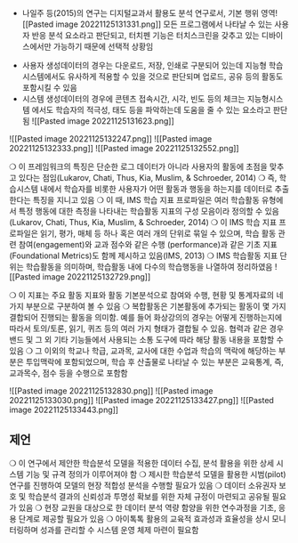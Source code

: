 
 + 나일주 등(2015)의 연구는 디지털교과서 활용도 분석 연구로서, 기본 행위 영역![[Pasted image 20221125131331.png]]
모든 프로그램에서 나타날 수 있는 사용자 반응 분석 요소라고 판단되고, 터치펜 
기능은 터치스크린을 갖추고 있는 디바이스에서만 가능하기 때문에 선택적 상황임
- 사용자 생성데이터의 경우는 다운로드, 저장, 인쇄로 구분되어 있는데 지능형 학습
시스템에서도 유사하게 적용할 수 있을 것으로 판단되며 업로드, 공유 등의 활동도
포함시킬 수 있음
- 시스템 생성데이터의 경우에 콘텐츠 접속시간, 시각, 빈도 등의 체크는 지능형시스템
에서도 학습자의 적극성, 태도 등을 파악하는데 도움을 줄 수 있는 요소라고 판단됨
![[Pasted image 20221125131623.png]]

![[Pasted image 20221125132247.png]]
![[Pasted image 20221125132333.png]]
![[Pasted image 20221125132552.png]]


 ❍ 이 프레임워크의 특징은 단순한 로그 데이터가 아니라 사용자의 활동에 초점을 
맞추고 있다는 점임(Lukarov, Chati, Thus, Kia, Muslim, & Schroeder, 2014) 
❍ 즉, 학습시스템 내에서 학습자를 비롯한 사용자가 어떤 활동과 행동을 하는지를 
데이터로 추출한다는 특징을 지니고 있음 
 ❍ 이 때, IMS 학습 지표 프로파일은 여러 학습활동 유형에서 특정 행동에 대한 
측정을 나타내는 학습활동 지표의 구성 모음이라 정의할 수 있음(Lukarov, Chati, 
Thus, Kia, Muslim, & Schroeder, 2014) 
❍ 이 IMS 학습 지표 프로파일은 읽기, 평가, 매체 등 하나 혹은 여러 개의 단위로 
묶일 수 있으며, 학습 활동 관련 참여(engagement)와 교과 점수와 같은 수행
(performance)과 같은 기초 지표(Foundational Metrics)도 함께 제시하고 있음(IMS, 
2013) 
❍ IMS 학습활동 지표 단위는 학습활동을 의미하며, 학습활동 내에 다수의 학습행동을
나열하여 정리하였음
![[Pasted image 20221125132729.png]]

 ❍ 이 지표는 주요 활동 지표와 활동 기본분석으로 참여와 수행, 현황 및 통계자료의
네 가지 부분으로 구분하여 볼 수 있음 
 ❍ 복합활동은 기본활동에 추가되는 활동이 몇 가지 결합되어 진행되는 활동을 의미함. 예를 들어 화상강의의 경우는 어떻게 진행하는지에 따라서 토의/토론, 읽기, 퀴즈 
등의 여러 가지 형태가 결합될 수 있음. 협력과 같은 경우 밴드 및 그 외 기타 
기능들에서 사용되는 소통 도구에 따라 해당 활동 내용을 포함할 수 있음
 ❍ 그 이외의 학교나 학급, 교과목, 교사에 대한 수업과 학습의 맥락에 해당하는 부분은
투입맥락에 포함되었으며, 학습 후 산출물로 나타날 수 있는 부분은 교육통계, 즉, 교과목수, 점수 등을 수행으로 포함함


![[Pasted image 20221125132830.png]]
![[Pasted image 20221125133030.png]]
![[Pasted image 20221125133427.png]]
![[Pasted image 20221125133443.png]]

## 제언
❍ 이 연구에서 제안한 학습분석 모델을 적용한 데이터 수집, 분석 활용을 위한 상세 
시스템 기능 및 규격 정의가 이루어져야 함
❍ 제시한 학습분석 모델을 활용한 시범(pilot)연구를 진행하여 모델의 현장 적합성 분석을
수행할 필요가 있음
❍ 데이터 소유권자 보호 및 학습분석 결과의 신뢰성과 투명성 확보를 위한 자체 규정이
마련되고 공유될 필요가 있음 
❍ 현장 교원을 대상으로 한 데이터 분석 역량 함양을 위한 연수과정을 기초, 응용 
단계로 제공할 필요가 있음
❍ 아이톡톡 활용의 교육적 효과성과 효율성을 상시 모니터링하며 성과를 관리할 수 
시스템 운영 체제 마련이 필요함 